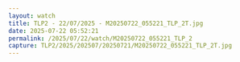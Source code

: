 ```yaml
---
layout: watch
title: TLP2 - 22/07/2025 - M20250722_055221_TLP_2T.jpg
date: 2025-07-22 05:52:21
permalink: /2025/07/22/watch/M20250722_055221_TLP_2
capture: TLP2/2025/202507/20250721/M20250722_055221_TLP_2T.jpg
---
```

